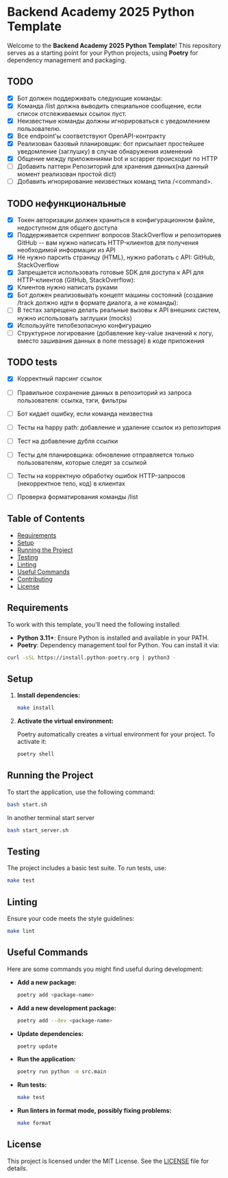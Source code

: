 # Backend Academy 2025 Python Template

Welcome to the **Backend Academy 2025 Python Template**! This repository serves as a starting point for your Python projects, using **Poetry** for dependency management and packaging.


## TODO

- [x] Бот должен поддерживать следующие команды:
- [x] Команда /list должна выводить специальное сообщение, если список отслеживаемых ссылок пуст.
- [x] Неизвестные команды должны игнорироваться с уведомлением пользователю.
- [x] Все endpoint'ы соответствуют OpenAPI-контракту
- [x] Реализован базовый планировщик: бот присылает простейшее уведомление (заглушку) в случае обнаружения изменений
- [x] Общение между приложениями bot и scrapper происходит по HTTP
- [ ] Добавить паттерн Репозиторий для хранения данных(на данный момент реализован простой dict)
- [ ] Добавить игнорирование неизвестных команд типа /\<command\>.
## TODO нефункциональные
- [x] Токен авторизации должен храниться в конфигурационном файле, недоступном для общего доступа
- [x] Поддерживается скреппинг вопросов StackOverflow и репозиториев GitHub -- вам нужно написать HTTP-клиентов для получения необходимой информации из API
- [x] Не нужно парсить страницу (HTML), нужно работать с API: GitHub, StackOverflow
- [x] Запрещается использовать готовые SDK для доступа к API для HTTP-клиентов (GitHub, StackOverflow):
- [x] Клиентов нужно написать руками
- [x] Бот должен реализовывать концепт машины состояний (создание /track должно идти в формате диалога, а не команды):
- [ ] В тестах запрещено делать реальные вызовы к API внешних систем, нужно использовать заглушки (mocks)
- [x] Используйте типобезопасную конфигурацию
- [ ] Cтруктурное логирование (добавление key-value значений к логу, вместо зашивания данных в поле message) в коде приложения
## TODO tests
- [x] Корректный парсинг ссылок
- [ ] Правильное сохранение данных в репозиторий из запроса пользователя: ссылка, тэги, фильтры
- [ ]  Бот кидает ошибку, если команда неизвестна
- [ ] Тесты на happy path: добавление и удаление ссылок из репозитория
- [ ] Тест на добавление дубля ссылки
- [ ]  Тесты для планировщика: обновление отправляется только пользователям, которые следят за ссылкой
- [ ] Тесты на корректную обработку ошибок HTTP-запросов (некорректное тело, код) в клиентах
- [ ] Проверка форматирования команды /list


## Table of Contents

- [Requirements](#requirements)
- [Setup](#setup)
- [Running the Project](#running-the-project)
- [Testing](#testing)
- [Linting](#linting)
- [Useful Commands](#useful-commands)
- [Contributing](#contributing)
- [License](#license)

## Requirements

To work with this template, you'll need the following installed:

- **Python 3.11+**: Ensure Python is installed and available in your PATH.
- **Poetry**: Dependency management tool for Python. You can install it via:

```bash
curl -sSL https://install.python-poetry.org | python3 -
```

## Setup

1. **Install dependencies:**

   ```bash
   make install
   ```

2. **Activate the virtual environment:**

   Poetry automatically creates a virtual environment for your project. To activate it:

   ```bash
   poetry shell
   ```

## Running the Project

To start the application, use the following command:

```bash
bash start.sh
```

In another terminal start server
```bash
bash start_server.sh
```

## Testing

The project includes a basic test suite. To run tests, use:

```bash
make test
```

## Linting

Ensure your code meets the style guidelines:

```bash
make lint
```

## Useful Commands

Here are some commands you might find useful during development:

- **Add a new package:**

  ```bash
  poetry add <package-name>
  ```

- **Add a new development package:**

  ```bash
  poetry add --dev <package-name>
  ```

- **Update dependencies:**

  ```bash
  poetry update
  ```

- **Run the application:**

  ```bash
  poetry run python -m src.main
  ```

- **Run tests:**

  ```bash
  make test
  ```

- **Run linters in format mode, possibly fixing problems:**

  ```bash
  make format
  ```

## License

This project is licensed under the MIT License. See the [LICENSE](LICENSE) file for details.
